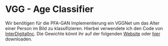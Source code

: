 # VGG - Age Classifier

Wir benötigen für die PFA-GAN Implementierung ein VGGNet um das Alter einer Person im Bild zu klassifizieren. Hierbei verwendete ich den Code von [InterDigitalInc](https://github.com/InterDigitalInc/HRFAE/blob/master/nets.py). Die Gewichte könnt ihr auf der folgenden [Website](https://www.robots.ox.ac.uk/~albanie/pytorch-models.html) oder [hier](https://nextcloud.th-deg.de/s/tLDEBQo5KKELXeb) downloaden.